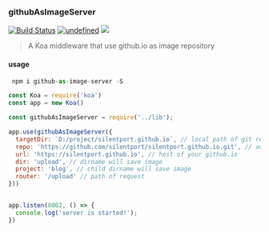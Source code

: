 ### githubAsImageServer
[![Build Status](https://travis-ci.org/silentport/githubAsImageServer.svg?branch=master)](https://travis-ci.org/silentport/githubAsImageServer)
<a href="https://www.npmjs.com/package/github-as-image-server"><img alt="undefined" src="https://img.shields.io/npm/v/github-as-image-server.svg?style=flat"></a>
![](https://img.shields.io/node/v/github-as-image-server.svg?style=flat)

> A Koa middleware that use github.io as image repository

#### usage

``` javascript
 npm i github-as-image-server -S
```

```javascript
const Koa = require('koa')
const app = new Koa()

const githubAsImageServer = require('../lib');

app.use(githubAsImageServer({
  targetDir: `D:/project/silentport.github.io`, // local path of git repo
  repo: 'https://github.com/silentport/silentport.github.io.git', // address of git repo
  url: 'https://silentport.github.io', // host of your github.io
  dir: 'upload', // dirname will save image
  project: 'blog', // child dirname will save image
  router: '/upload' // path of request
}))


app.listen(8002, () => {
  console.log('server is started!');
})

```

